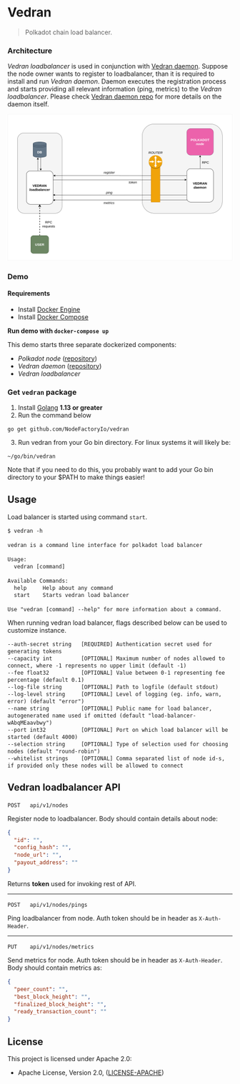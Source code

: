 # Vedran

> Polkadot chain load balancer.

### Architecture

_Vedran loadbalancer_ is used in conjunction with [Vedran daemon](https://github.com/NodeFactoryIo/vedran-daemon). Suppose the node owner wants to register to loadbalancer, than it is required to install and run _Vedran daemon_. Daemon executes the registration process and starts providing all relevant information (ping, metrics) to the _Vedran loadbalancer_. Please check [Vedran daemon repo](https://github.com/NodeFactoryIo/vedran-daemon) for more details on the daemon itself.


![Image of vedran architecture](./assets/vedran-arch.png)

### Demo

#### Requirements

- Install [Docker Engine](https://docs.docker.com/engine/install/)
- Install [Docker Compose](https://docs.docker.com/compose/install/)

**Run demo with `docker-compose up`**

This demo starts three separate dockerized components:
- _Polkadot node_ ([repository](https://github.com/paritytech/polkadot))
- _Vedran daemon_ ([repository](https://github.com/NodeFactoryIo/vedran-daemon))
- _Vedran loadbalancer_ 

### Get `vedran` package
1. Install [Golang](https://golang.org/doc/install) **1.13 or greater**
2. Run the command below
```
go get github.com/NodeFactoryIo/vedran
```
3. Run vedran from your Go bin directory. For linux systems it will likely be:
```
~/go/bin/vedran
```
Note that if you need to do this, you probably want to add your Go bin directory to your $PATH to make things easier!

## Usage

Load balancer is started using command `start`.

```
$ vedran -h

vedran is a command line interface for polkadot load balancer

Usage:
  vedran [command]

Available Commands:
  help     Help about any command
  start    Starts vedran load balancer

Use "vedran [command] --help" for more information about a command.
```

When running vedran load balancer, flags described below can be used to customize instance. 

```
--auth-secret string   [REQUIRED] Authentication secret used for generating tokens
--capacity int         [OPTIONAL] Maximum number of nodes allowed to connect, where -1 represents no upper limit (default -1)
--fee float32          [OPTIONAL] Value between 0-1 representing fee percentage (default 0.1)
--log-file string      [OPTIONAL] Path to logfile (default stdout)
--log-level string     [OPTIONAL] Level of logging (eg. info, warn, error) (default "error")
--name string          [OPTIONAL] Public name for load balancer, autogenerated name used if omitted (default "load-balancer-wAbqMEaavbwy")
--port int32           [OPTIONAL] Port on which load balancer will be started (default 4000)
--selection string     [OPTIONAL] Type of selection used for choosing nodes (default "round-robin")
--whitelist strings    [OPTIONAL] Comma separated list of node id-s, if provided only these nodes will be allowed to connect
```

## Vedran loadbalancer API

`POST   api/v1/nodes`

Register node to loadbalancer. Body should contain details about node:

```json
{
  "id": "",
  "config_hash": "",
  "node_url": "",
  "payout_address": ""
}
```

Returns **token** used for invoking rest of API.

---

`POST   api/v1/nodes/pings`

Ping loadbalancer from node. Auth token should be in header as `X-Auth-Header`.

---

`PUT    api/v1/nodes/metrics`
 
Send metrics for node. Auth token should be in header as `X-Auth-Header`. Body should contain metrics as:

```json
{
  "peer_count": "",
  "best_block_height": "",
  "finalized_block_height": "",
  "ready_transaction_count": ""
}
```

## License

This project is licensed under Apache 2.0:
- Apache License, Version 2.0, ([LICENSE-APACHE](http://www.apache.org/licenses/LICENSE-2.0))